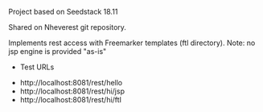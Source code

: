 Project based on Seedstack 18.11

Shared on Nheverest git repository.

Implements rest access with Freemarker templates (ftl directory).
Note: no jsp engine is provided "as-is"

* Test URLs
- http://localhost:8081/rest/hello
- http://localhost:8081/rest/hi/jsp
- http://localhost:8081/rest/hi/ftl

